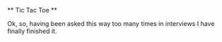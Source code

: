 ** Tic Tac Toe **


Ok, so, having been asked this way too many times in interviews I have finally finished it. 
